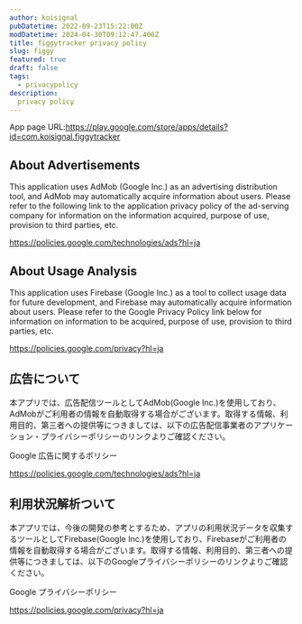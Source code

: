 ```yaml
---
author: koisignal
pubDatetime: 2022-09-23T15:22:00Z
modDatetime: 2024-04-30T09:12:47.400Z
title: figgytracker privacy policy
slug: figgy
featured: true
draft: false
tags:
  - privacypolicy
description:
  privacy policy
---
```

App page URL:<a href="https://play.google.com/store/apps/details?id=com.koisignal.figgytracker">https://play.google.com/store/apps/details?id=com.koisignal.figgytracker</a>

## About Advertisements
This application uses AdMob (Google Inc.) as an advertising distribution tool, and AdMob may automatically acquire information about users. Please refer to the following link to the application privacy policy of the ad-serving company for information on the information acquired, purpose of use, provision to third parties, etc.

<a class="autolink" href="https://policies.google.com/technologies/ads?hl=ja" target="_blank" rel="nofollow noopener">https://policies.google.com/technologies/ads?hl=ja</a>

## About Usage Analysis
This application uses Firebase (Google Inc.) as a tool to collect usage data for future development, and Firebase may automatically acquire information about users. Please refer to the Google Privacy Policy link below for information on information to be acquired, purpose of use, provision to third parties, etc.

<a class="autolink" href="https://policies.google.com/privacy?hl=ja" target="_blank" rel="nofollow noopener">https://policies.google.com/privacy?hl=ja</a>

## 広告について
本アプリでは、広告配信ツールとしてAdMob(Google Inc.)を使用しており、AdMobがご利用者の情報を自動取得する場合がございます。取得する情報、利用目的、第三者への提供等につきましては、以下の広告配信事業者のアプリケーション・プライバシーポリシーのリンクよりご確認ください。

Google 広告に関するポリシー

<a class="autolink" href="https://policies.google.com/technologies/ads?hl=ja" target="_blank" rel="nofollow noopener">https://policies.google.com/technologies/ads?hl=ja</a>

## 利用状況解析ついて
本アプリでは、今後の開発の参考とするため、アプリの利用状況データを収集するツールとしてFirebase(Google Inc.)を使用しており、Firebaseがご利用者の情報を自動取得する場合がございます。取得する情報、利用目的、第三者への提供等につきましては、以下のGoogleプライバシーポリシーのリンクよりご確認ください。

Google プライバシーポリシー

<a class="autolink" href="https://policies.google.com/privacy?hl=ja" target="_blank" rel="nofollow noopener">https://policies.google.com/privacy?hl=ja</a>